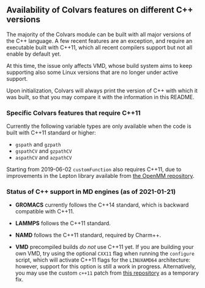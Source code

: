 ## Availability of Colvars features on different C++ versions

The majority of the Colvars module can be built with all major versions of the C++ language.  A few recent features are an exception, and require an executable built with C++11, which all recent compilers support but not all enable by default yet.

At this time, the issue only affects VMD, whose build system aims to keep supporting also some Linux versions that are no longer under active support.

Upon initialization, Colvars will always print the version of C++ with which it was built, so that you may compare it with the information in this README.


### Specific Colvars features that require C++11

Currently the following variable types are only available when the code is built with C++11 standard or higher:
- `gspath` and `gzpath`
- `gspathCV` and `gzpathCV`
- `aspathCV` and `azpathCV`

Starting from 2019-06-02 `customFunction` also requires C++11, due to improvements in the Lepton library available from [the OpenMM repository](https://github.com/openmm/openmm).

### Status of C++ support in MD engines (as of 2021-01-21)

- **GROMACS** currently follows the C++14 standard, which is backward compatible with C++11.

- **LAMMPS** follows the C++11 standard.

- **NAMD** follows the C++11 standard, required by Charm++.

- **VMD** precompiled builds *do not* use C++11 yet.  If you are building your own VMD, try using the optional `CXX11` flag when running the `configure` script, which will activate C++11 flags for the `LINUXAMD64` architecture: however, support for this option is still a work in progress.  Alternatively, you may use the custom `c++11` patch from [this repository](https://github.com/giacomofiorin/vmd-patches/) as a temporary fix.
